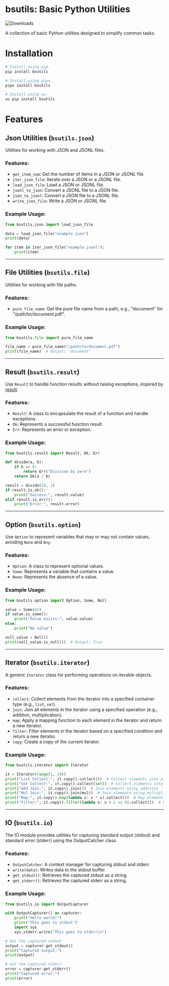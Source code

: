 # bsutils: Basic Python Utilities

![Downloads](https://img.shields.io/pypi/dm/bsutils.svg?style=flat)

A collection of basic Python utilities designed to simplify common tasks.

# Installation

```bash
# Install using pip.
pip install bsutils

# Install using pipx.
pipx install bsutils

# Install using uv.
uv pip install bsutils
```

# Features

## Json Utilities (`bsutils.json`)

Utilities for working with JSON and JSONL files.

### Features:

-   `get_item_num`: Get the number of items in a JSON or JSONL file.
-   `iter_json_file`: Iterate over a JSON or a JSONL file.
-   `load_json_file`: Load a JSON or JSONL file.
-   `jsonl_to_json`: Convert a JSONL file to a JSON file.
-   `json_to_jsonl`: Convert a JSON file to a JSONL file.
-   `write_json_file`: Write a JSON or JSONL file.

### Example Usage:

```python
from bsutils.json import load_json_file

data = load_json_file("example.json")
print(data)

for item in iter_json_file("example.jsonl"):
    print(item)
```

---

## File Utilities (`bsutils.file`)

Utilities for working with file paths.

### Features:

-   `pure_file_name`: Get the pure file name from a path, e.g., "document" for "/path/to/document.pdf".

### Example Usage:

```python
from bsutils.file import pure_file_name

file_name = pure_file_name("/path/to/document.pdf")
print(file_name)  # Output: "document"
```

---

## Result (`bsutils.result`)

Use `Result` to handle function results without raising exceptions, inspired by [result](https://github.com/rustedpy/result).

### Features:

-   `Result`: A class to encapsulate the result of a function and handle exceptions.
-   `Ok`: Represents a successful function result.
-   `Err`: Represents an error or exception.

### Example Usage:

```python
from bsutils.result import Result, Ok, Err

def divide(a, b):
    if b == 0:
        return Err("Division by zero")
    return Ok(a / b)

result = divide(10, 2)
if result.is_ok():
    print("Success:", result.value)
elif result.is_err():
    print("Error:", result.error)
```

---

## Option (`bsutils.option`)

Use `Option` to represent variables that may or may not contain values, avoiding `None` and `Any`.

### Features:

-   `Option`: A class to represent optional values.
-   `Some`: Represents a variable that contains a value.
-   `None`: Represents the absence of a value.

### Example Usage:

```python
from bsutils.option import Option, Some, Null

value = Some(42)
if value.is_some():
    print("Value exists:", value.value)
else:
    print("No value")

null_value = Null()
print(null_value.is_null())  # Output: True
```

---

## Iterator (`bsutils.iterator`)

A generic `Iterator` class for performing operations on iterable objects.

### Features:

-   `collect`: Collect elements from the iterator into a specified container type (e.g., `list`, `set`).
-   `join`: Join all elements in the iterator using a specified operation (e.g., addition, multiplication).
-   `map`: Apply a mapping function to each element in the iterator and return a new iterator.
-   `filter`: Filter elements in the iterator based on a specified condition and return a new iterator.
-   `copy`: Create a copy of the current iterator.

### Example Usage:

```python
from bsutils.iterator import Iterator

it = Iterator(range(1, 10))
print("List Collect:", it.copy().collect())  # Collect elements into a list
print("Set Collect:", it.copy().collect(set))  # Collect elements into a set
print("Add Join:", it.copy().join())  # Join elements using addition
print("Mul Join:", it.copy().join(mul))  # Join elements using multiplication
print("Map:", it.copy().map(lambda x: x * x).collect())  # Map elements to their squares
print("Filter:", it.copy().filter(lambda x: x % 2 == 0).collect())  # Filter even numbers
```

---

## IO (`bsutils.io`)

The IO module provides utilities for capturing standard output (stdout) and standard error (stderr) using the OutputCatcher class.

### Features:

-   `OutputCatcher`: A context manager for capturing stdout and stderr.
-   `write(data)`: Writes data to the stdout buffer.
-   `get_stdout()`: Retrieves the captured stdout as a string.
-   `get_stderr()`: Retrieves the captured stderr as a string.

### Example Usage:

```python
from bsutils.io import OutputCapturer

with OutputCapturer() as capturer:
    print("Hello world!")
    print("This goes to stdout")
    import sys
    sys.stderr.write("This goes to stderr\n")

# Get the captured stdout
output = capturer.get_stdout()
print("Captured output:")
print(output)

# Get the captured stderr
error = capturer.get_stderr()
print("Captured error:")
print(error)
```
